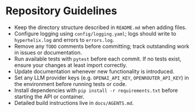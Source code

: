 # Repository Guidelines

- Keep the directory structure described in `README.md` when adding files.
- Configure logging using `config/logging.yaml`; logs should write to `hyperhelix.log` and errors to `errors.log`.
- Remove any `TODO` comments before committing; track outstanding work in issues or documentation.
- Run available tests with `pytest` before each commit. If no tests exist, ensure your changes at least import correctly.
- Update documentation whenever new functionality is introduced.
- Set any LLM provider keys (e.g. `OPENAI_API_KEY`, `OPENROUTER_API_KEY`) in the environment before running tests or code.
- Install dependencies with `pip install -r requirements.txt` before starting the API or container.
- Detailed build instructions live in `docs/AGENTS.md`.
